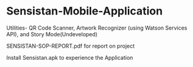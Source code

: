 # Sensistan-Mobile-Application
Utilities- QR Code Scanner, Artwork Recognizer (using Watson Services API), and Story Mode(Undeveloped)

SENSISTAN-SOP-REPORT.pdf for report on project

Install Sensistan.apk to experience the Application

